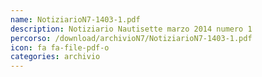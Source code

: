 ```yaml
---
name: NotiziarioN7-1403-1.pdf
description: Notiziario Nautisette marzo 2014 numero 1
percorso: /download/archivioN7/NotiziarioN7-1403-1.pdf
icon: fa fa-file-pdf-o
categories: archivio
---
```

